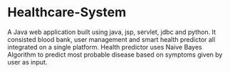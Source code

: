 # Healthcare-System
A Java web application built using java, jsp, servlet, jdbc and python. It consisted blood bank, user management and smart health predictor all integrated on a single platform. Health predictor uses Naive Bayes Algorithm to predict most probable disease based on symptoms given by user as input.
